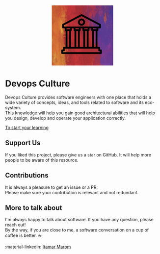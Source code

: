<p align="center">
    <img src="docs/assets/devops-culture.png" width="200">
</p>

# Devops Culture
Devops Culture provides software engineers with one place that holds a wide variety of concepts, ideas, and tools related to software and its eco-system.</br>
This knowledge will help you gain good architectural abilities that will help you design, develop and operate your application correctly.</br>

[To start your learning](https://devops-culture-project.github.io/devops-culture/)

## Support Us
If you liked this project, please give us a star on GitHub. It will help more people to be aware of this resource.

## Contributions
It is always a pleasure to get an issue or a PR.</br>
    Please make sure your contribution is relevant and not redundant.</br>

## More to talk about
I'm always happy to talk about software. If you have any question, please reach out!</br>
By the way, if you are close to me, a software conversation on a cup of coffee is better. :coffee: </br>

:material-linkedin: <a class="badge-base__link LI-simple-link" href="https://il.linkedin.com/in/itamar-marom?trk=profile-badge">Itamar Marom</a>
<!-- <script src="https://platform.linkedin.com/badges/js/profile.js" async defer type="text/javascript"></script> -->
<!-- <div class="badge-base LI-profile-badge" data-locale="en_US" data-size="medium" data-theme="dark" data-type="VERTICAL" data-vanity="itamar-marom" data-version="v1"><a class="badge-base__link LI-simple-link" href="https://il.linkedin.com/in/itamar-marom?trk=profile-badge">Itamar Marom</a></div> -->